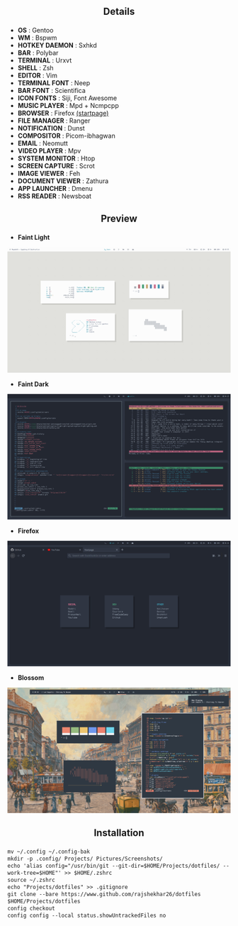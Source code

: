 ## <p align="center">Details</p>

+ **OS**                : Gentoo
+ **WM**                : Bspwm
+ **HOTKEY DAEMON**     : Sxhkd
+ **BAR**               : Polybar
+ **TERMINAL**          : Urxvt
+ **SHELL**             : Zsh
+ **EDITOR**            : Vim
+ **TERMINAL FONT**     : Neep
+ **BAR FONT**          : Scientifica
+ **ICON FONTS**        : Siji, Font Awesome
+ **MUSIC PLAYER**      : Mpd + Ncmpcpp
+ **BROWSER**           : Firefox [(startpage)](https://github.com/rajshekhar26/startpage)
+ **FILE MANAGER**      : Ranger
+ **NOTIFICATION**      : Dunst
+ **COMPOSITOR**        : Picom-ibhagwan
+ **EMAIL**             : Neomutt
+ **VIDEO PLAYER**      : Mpv
+ **SYSTEM MONITOR**    : Htop
+ **SCREEN CAPTURE**    : Scrot
+ **IMAGE VIEWER**      : Feh
+ **DOCUMENT VIEWER**   : Zathura
+ **APP LAUNCHER**      : Dmenu
+ **RSS READER**        : Newsboat

## <p align="center">Preview</p>

+ **Faint Light**

![screenshot](/Pictures/Screenshots/faint_light.png)

+ **Faint Dark**

![screenshot](/Pictures/Screenshots/faint_dark.png)

+ **Firefox**

![screenshot](/Pictures/Screenshots/firefox.png)

+ **Blossom**

![screenshot](/Pictures/Screenshots/blossom2.png)

## <p align="center">Installation</p>

```shell
mv ~/.config ~/.config-bak
mkdir -p .config/ Projects/ Pictures/Screenshots/
echo 'alias config="/usr/bin/git --git-dir=$HOME/Projects/dotfiles/ --work-tree=$HOME"' >> $HOME/.zshrc
source ~/.zshrc
echo "Projects/dotfiles" >> .gitignore
git clone --bare https://www.github.com/rajshekhar26/dotfiles $HOME/Projects/dotfiles
config checkout
config config --local status.showUntrackedFiles no
```
